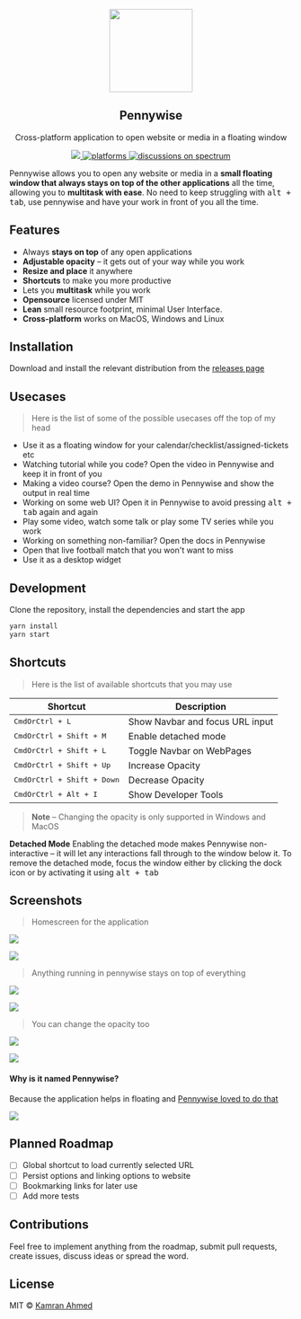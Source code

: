 <p align="center">
  <img src="https://i.imgur.com/bKsns66.png" height="148">
  <h2 align="center">Pennywise</h2>
  <p align="center">Cross-platform application to open website or media in a floating window<p>
  <p align="center">
    <a href="https://github.com/kamranahmedse/pennywise/blob/master/license">
      <img src="https://img.shields.io/badge/License-MIT-yellow.svg" />
    </a>
    <a href="https://github.com/kamranahmedse/pennywise">
    	<img src="https://img.shields.io/badge/platform-macOS%20%7C%20Windows%20%7C%20Linux-blue.svg" alt="platforms" />
    </a>
    <a href="https://spectrum.chat/pennywise">
	    <img src="https://img.shields.io/badge/chat-spectrum-yellowgreen.svg" alt="discussions on spectrum">
    </a>
  </p>
</p>

Pennywise allows you to open any website or media in a **small floating window that always stays on top of the other applications** all the time, allowing you to **multitask with ease**. No need to keep struggling with <kbd>alt + tab</kbd>, use pennywise and have your work in front of you all the time.

## Features
* Always **stays on top** of any open applications
* **Adjustable opacity** – it gets out of your way while you work
* **Resize and place** it anywhere
* **Shortcuts** to make you more productive
* Lets you **multitask** while you work
* **Opensource** licensed under MIT
* **Lean** small resource footprint, minimal User Interface.
* **Cross-platform** works on MacOS, Windows and Linux

## Installation

Download and install the relevant distribution from the [releases page](http://github.com/kamranahmedse/pennywise/releases)

## Usecases

> Here is the list of some of the possible usecases off the top of my head

* Use it as a floating window for your calendar/checklist/assigned-tickets etc
* Watching tutorial while you code? Open the video in Pennywise and keep it in front of you
* Making a video course? Open the demo in Pennywise and show the output in real time
* Working on some web UI? Open it in Pennywise to avoid pressing <kbd>alt + tab</kbd> again and again
* Play some video, watch some talk or play some TV series while you work
* Working on something non-familiar? Open the docs in Pennywise
* Open that live football match that you won't want to miss
* Use it as a desktop widget

## Development

Clone the repository, install the dependencies and start the app

```bash
yarn install
yarn start
```

## Shortcuts

> Here is the list of available shortcuts that you may use

| **Shortcut**                    |    **Description**         |
|---------------------------------|----------------------------|
| <kbd>CmdOrCtrl + L</kbd>        | Show Navbar and focus URL input  |
| <kbd>CmdOrCtrl + Shift + M</kbd>    | Enable detached mode  |
| <kbd>CmdOrCtrl + Shift + L</kbd>    | Toggle Navbar on WebPages  |
| <kbd>CmdOrCtrl + Shift + Up</kbd>   | Increase Opacity           |
| <kbd>CmdOrCtrl + Shift + Down</kbd> | Decrease Opacity           |
| <kbd>CmdOrCtrl + Alt + I</kbd>      | Show Developer Tools       |

> **Note** – Changing the opacity is only supported in Windows and MacOS

**Detached Mode** Enabling the detached mode makes Pennywise non-interactive – it will let any interactions fall through to the window below it. To remove the detached mode, focus the window either by clicking the dock icon or by activating it using <kbd>alt + tab</kbd>

## Screenshots

> Homescreen for the application

![](https://i.imgur.com/u7fAT99.png)

![](https://i.imgur.com/CeLYoux.png?1)

> Anything running in pennywise stays on top of everything

![](https://i.imgur.com/BbqZmcK.png)

![](https://i.imgur.com/8VDKGYX.png)

> You can change the opacity too

![](https://i.imgur.com/Xa7inTY.png)

![](https://i.imgur.com/9D3gZwn.png)

#### Why is it named Pennywise?

Because the application helps in floating and [Pennywise loved to do that](http://www.youtube.com/watch?v=WzjWMLv_ZJI&t=3m15s)

![](https://i.imgur.com/bN2ixL7.gif)

## Planned Roadmap

* [ ] Global shortcut to load currently selected URL
* [ ] Persist options and linking options to website
* [ ] Bookmarking links for later use
* [ ] Add more tests

## Contributions
Feel free to implement anything from the roadmap, submit pull requests, create issues, discuss ideas or spread the word.

## License
MIT &copy; [Kamran Ahmed](https://twitter.com/kamranahmedse)
